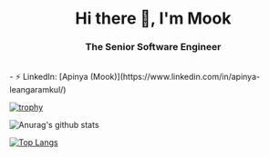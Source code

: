 <h1 align="center">Hi there 👋, I'm Mook</h1>
<h3 align="center">The Senior Software Engineer</h3>
<br/>
- ⚡ LinkedIn: [Apinya (Mook)](https://www.linkedin.com/in/apinya-leangaramkul/)
<br/>

[![trophy](https://github-profile-trophy.vercel.app/?username=mookfan&title=MultiLanguage,Stars,Repositories,Commit&margin-w=15)](https://github.com/ryo-ma/github-profile-trophy)

![Anurag's github stats](https://github-readme-stats.vercel.app/api?username=mookfan&count_private=true&show_icons=true&hide=issues,contribs)

[![Top Langs](https://github-readme-stats.vercel.app/api/top-langs/?username=mookfan&layout=compact)](https://github.com/anuraghazra/github-readme-stats)
